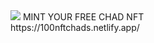 <img src="https://user-images.githubusercontent.com/54123008/144336087-246561c9-6151-4579-b0b6-189d0700ccd0.png"> 
MINT YOUR FREE CHAD NFT <br>
https://100nftchads.netlify.app/
